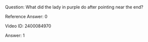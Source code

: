 Question: What did the lady in purple do after pointing near the end?

Reference Answer: 0

Video ID: 2400084970

Answer: 1

